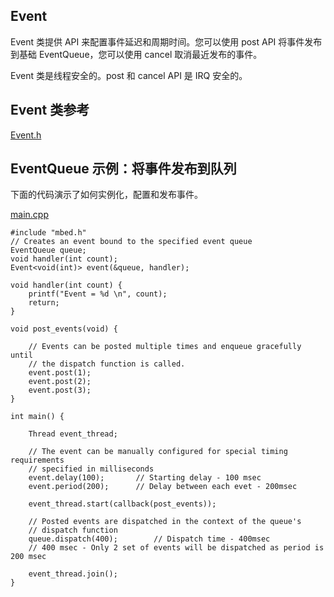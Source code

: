 ## Event
Event 类提供 API 来配置事件延迟和周期时间。您可以使用 post API 将事件发布到基础 EventQueue，您可以使用 cancel 取消最近发布的事件。

Event 类是线程安全的。post 和 cancel API 是 IRQ 安全的。

## Event 类参考
[Event.h](http://os.mbed.com/docs/v5.9/mbed-os-api-doxy/_event_8h_source.html)

## EventQueue 示例：将事件发布到队列
下面的代码演示了如何实例化，配置和发布事件。

[main.cpp](https://os.mbed.com/teams/mbed_example/code/mbed-os-example-events/file/86c4bf2d90fa/main.cpp)       

```
#include "mbed.h"
// Creates an event bound to the specified event queue
EventQueue queue;
void handler(int count);
Event<void(int)> event(&queue, handler);
 
void handler(int count) {
    printf("Event = %d \n", count);
    return;
}
 
void post_events(void) {
 
    // Events can be posted multiple times and enqueue gracefully until
    // the dispatch function is called.
    event.post(1);
    event.post(2);
    event.post(3);    
}
 
int main() {
 
    Thread event_thread;
        
    // The event can be manually configured for special timing requirements
    // specified in milliseconds
    event.delay(100);       // Starting delay - 100 msec
    event.period(200);      // Delay between each evet - 200msec
    
    event_thread.start(callback(post_events));
    
    // Posted events are dispatched in the context of the queue's
    // dispatch function
    queue.dispatch(400);        // Dispatch time - 400msec
    // 400 msec - Only 2 set of events will be dispatched as period is 200 msec
    
    event_thread.join();
}
```